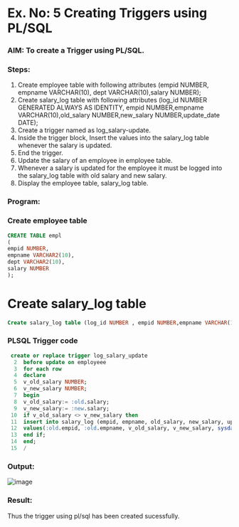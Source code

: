 # Ex. No: 5 Creating Triggers using PL/SQL

### AIM: To create a Trigger using PL/SQL.

### Steps:
1. Create employee table with following attributes (empid NUMBER, empname VARCHAR(10), dept VARCHAR(10),salary NUMBER);
2. Create salary_log table with following attributes (log_id NUMBER GENERATED ALWAYS AS IDENTITY, empid NUMBER,empname VARCHAR(10),old_salary NUMBER,new_salary NUMBER,update_date DATE);
3. Create a trigger named as log_salary-update.
4. Inside the trigger block, Insert the values into the salary_log table whenever the salary is updated.
5. End the trigger.
6. Update the salary of an employee in employee table.
7. Whenever a salary is updated for the employee it must be logged into the salary_log table with old salary and new salary.
8. Display the employee table, salary_log table.

### Program:
### Create employee table
```sql
CREATE TABLE empl
(
empid NUMBER,
empname VARCHAR2(10),
dept VARCHAR2(10),
salary NUMBER
);
```

# Create salary_log table
```sql
Create salary_log table (log_id NUMBER , empid NUMBER,empname VARCHAR(10),old_salary NUMBER,new_salary NUMBER,update_date DATE);
```


### PLSQL Trigger code
```sql
 create or replace trigger log_salary_update
  2  before update on employeee
  3  for each row
  4  declare
  5  v_old_salary NUMBER;
  6  v_new_salary NUMBER;
  7  begin
  8  v_old_salary:= :old.salary;
  9  v_new_salary:= :new.salary;
 10  if v_old_salary <> v_new_salary then
 11  insert into salary_log (empid, empname, old_salary, new_salary, update_date)
 12  values(:old.empid, :old.empname, v_old_salary, v_new_salary, sysdate);
 13  end if;
 14  end;
 15  /
```


### Output:
![image](https://github.com/Sachin-vlr/Ex-No-5-Creating-Triggers-using-PL-SQL/assets/113497666/0285f23f-ced5-4cb2-8c73-15614638b5b6)


### Result:
Thus the trigger using pl/sql has been created sucessfully.

